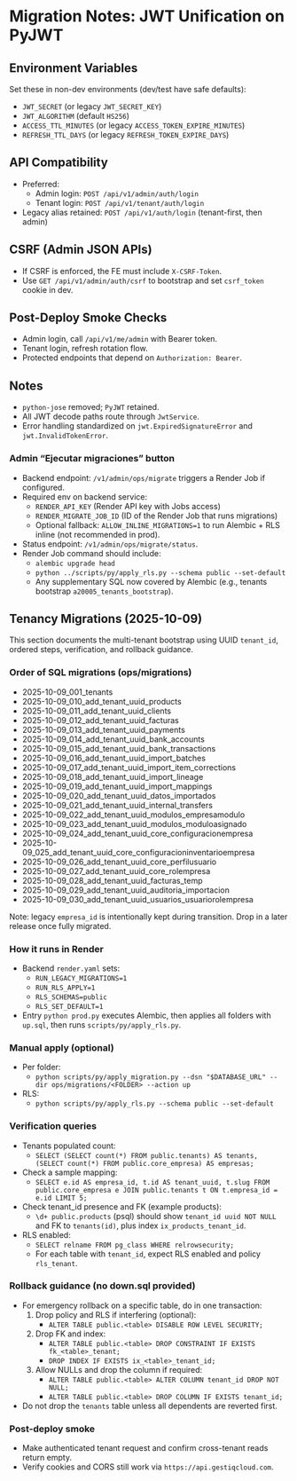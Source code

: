 # Migration Notes: JWT Unification on PyJWT

## Environment Variables
Set these in non-dev environments (dev/test have safe defaults):

- `JWT_SECRET` (or legacy `JWT_SECRET_KEY`)
- `JWT_ALGORITHM` (default `HS256`)
- `ACCESS_TTL_MINUTES` (or legacy `ACCESS_TOKEN_EXPIRE_MINUTES`)
- `REFRESH_TTL_DAYS` (or legacy `REFRESH_TOKEN_EXPIRE_DAYS`)

## API Compatibility
- Preferred:
  - Admin login: `POST /api/v1/admin/auth/login`
  - Tenant login: `POST /api/v1/tenant/auth/login`
- Legacy alias retained: `POST /api/v1/auth/login` (tenant-first, then admin)

## CSRF (Admin JSON APIs)
- If CSRF is enforced, the FE must include `X-CSRF-Token`.
- Use `GET /api/v1/admin/auth/csrf` to bootstrap and set `csrf_token` cookie in dev.

## Post-Deploy Smoke Checks
- Admin login, call `/api/v1/me/admin` with Bearer token.
- Tenant login, refresh rotation flow.
- Protected endpoints that depend on `Authorization: Bearer`.

## Notes
- `python-jose` removed; `PyJWT` retained.
- All JWT decode paths route through `JwtService`.
- Error handling standardized on `jwt.ExpiredSignatureError` and `jwt.InvalidTokenError`.

### Admin “Ejecutar migraciones” button

- Backend endpoint: `/v1/admin/ops/migrate` triggers a Render Job if configured.
- Required env on backend service:
  - `RENDER_API_KEY` (Render API key with Jobs access)
  - `RENDER_MIGRATE_JOB_ID` (ID of the Render Job that runs migrations)
  - Optional fallback: `ALLOW_INLINE_MIGRATIONS=1` to run Alembic + RLS inline (not recommended in prod).
- Status endpoint: `/v1/admin/ops/migrate/status`.
- Render Job command should include:
  - `alembic upgrade head`
  - `python ../scripts/py/apply_rls.py --schema public --set-default`
  - Any supplementary SQL now covered by Alembic (e.g., tenants bootstrap `a20005_tenants_bootstrap`).


## Tenancy Migrations (2025-10-09)

This section documents the multi-tenant bootstrap using UUID `tenant_id`, ordered steps, verification, and rollback guidance.

### Order of SQL migrations (ops/migrations)
- 2025-10-09_001_tenants
- 2025-10-09_010_add_tenant_uuid_products
- 2025-10-09_011_add_tenant_uuid_clients
- 2025-10-09_012_add_tenant_uuid_facturas
- 2025-10-09_013_add_tenant_uuid_payments
- 2025-10-09_014_add_tenant_uuid_bank_accounts
- 2025-10-09_015_add_tenant_uuid_bank_transactions
- 2025-10-09_016_add_tenant_uuid_import_batches
- 2025-10-09_017_add_tenant_uuid_import_item_corrections
- 2025-10-09_018_add_tenant_uuid_import_lineage
- 2025-10-09_019_add_tenant_uuid_import_mappings
- 2025-10-09_020_add_tenant_uuid_datos_importados
- 2025-10-09_021_add_tenant_uuid_internal_transfers
- 2025-10-09_022_add_tenant_uuid_modulos_empresamodulo
- 2025-10-09_023_add_tenant_uuid_modulos_moduloasignado
- 2025-10-09_024_add_tenant_uuid_core_configuracionempresa
- 2025-10-09_025_add_tenant_uuid_core_configuracioninventarioempresa
- 2025-10-09_026_add_tenant_uuid_core_perfilusuario
- 2025-10-09_027_add_tenant_uuid_core_rolempresa
- 2025-10-09_028_add_tenant_uuid_facturas_temp
- 2025-10-09_029_add_tenant_uuid_auditoria_importacion
- 2025-10-09_030_add_tenant_uuid_usuarios_usuariorolempresa

Note: legacy `empresa_id` is intentionally kept during transition. Drop in a later release once fully migrated.

### How it runs in Render
- Backend `render.yaml` sets:
  - `RUN_LEGACY_MIGRATIONS=1`
  - `RUN_RLS_APPLY=1`
  - `RLS_SCHEMAS=public`
  - `RLS_SET_DEFAULT=1`
- Entry `python prod.py` executes Alembic, then applies all folders with `up.sql`, then runs `scripts/py/apply_rls.py`.

### Manual apply (optional)
- Per folder:
  - `python scripts/py/apply_migration.py --dsn "$DATABASE_URL" --dir ops/migrations/<FOLDER> --action up`
- RLS:
  - `python scripts/py/apply_rls.py --schema public --set-default`

### Verification queries
- Tenants populated count:
  - `SELECT (SELECT count(*) FROM public.tenants) AS tenants, (SELECT count(*) FROM public.core_empresa) AS empresas;`
- Check a sample mapping:
  - `SELECT e.id AS empresa_id, t.id AS tenant_uuid, t.slug FROM public.core_empresa e JOIN public.tenants t ON t.empresa_id = e.id LIMIT 5;`
- Check tenant_id presence and FK (example products):
  - `\d+ public.products` (psql) should show `tenant_id uuid NOT NULL` and FK to `tenants(id)`, plus index `ix_products_tenant_id`.
- RLS enabled:
  - `SELECT relname FROM pg_class WHERE relrowsecurity;`
  - For each table with `tenant_id`, expect RLS enabled and policy `rls_tenant`.

### Rollback guidance (no down.sql provided)
- For emergency rollback on a specific table, do in one transaction:
  1) Drop policy and RLS if interfering (optional):
     - `ALTER TABLE public.<table> DISABLE ROW LEVEL SECURITY;`
  2) Drop FK and index:
     - `ALTER TABLE public.<table> DROP CONSTRAINT IF EXISTS fk_<table>_tenant;`
     - `DROP INDEX IF EXISTS ix_<table>_tenant_id;`
  3) Allow NULLs and drop the column if required:
     - `ALTER TABLE public.<table> ALTER COLUMN tenant_id DROP NOT NULL;`
     - `ALTER TABLE public.<table> DROP COLUMN IF EXISTS tenant_id;`
- Do not drop the `tenants` table unless all dependents are reverted first.

### Post-deploy smoke
- Make authenticated tenant request and confirm cross-tenant reads return empty.
- Verify cookies and CORS still work via `https://api.gestiqcloud.com`.
